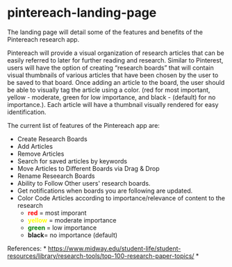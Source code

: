 # pintereach-landing-page

The landing page will detail some of the features and benefits of the Pintereach research app.  

Pintereach will provide a visual organization of research articles that can be easily referred to later for further reading and research.  Similar to Pinterest, users will have the option of creating “research boards” that will contain visual thumbnails of various articles that have been chosen by the user to be saved to that board.  Once adding an article to the board, the user should be able to visually tag the article using a color.  (red for most important, yellow - moderate, green for low importance, and black - (default) for no importance.).  Each article will have a thumbnail visually rendered for easy identification.

The current list of features of the Pintereach app are:  
* Create Research Boards
* Add Articles
* Remove Articles
* Search for saved articles by keywords
* Move Articles to Different Boards via Drag & Drop
* Rename Reseearch Boards
* Ability to Follow Other users' research boards.
* Get notifications when boards you are following are updated.  
* Color Code Articles according to importance/relevance of content to the research
    * <strong style='color:red'>red</strong> = most imporant
    * <strong style='color:yellow'>yellow</strong> = moderate importance
    * <strong style='color:green'>green </strong>= low importance
    * <strong>black</strong>= no importance (default)
    
References:
    * https://www.midway.edu/student-life/student-resources/library/research-tools/top-100-research-paper-topics/
    * 





